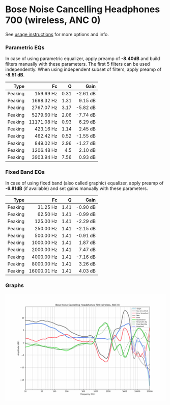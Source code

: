 # Bose Noise Cancelling Headphones 700 (wireless, ANC 0)
See [usage instructions](https://github.com/jaakkopasanen/AutoEq#usage) for more options and info.

### Parametric EQs
In case of using parametric equalizer, apply preamp of **-8.40dB** and build filters manually
with these parameters. The first 5 filters can be used independently.
When using independent subset of filters, apply preamp of **-8.51 dB**.

| Type    | Fc          |    Q | Gain     |
|--------:|------------:|-----:|---------:|
| Peaking | 159.69 Hz   | 0.31 | -2.61 dB |
| Peaking | 1698.32 Hz  | 1.31 | 9.15 dB  |
| Peaking | 2767.07 Hz  | 3.17 | -5.82 dB |
| Peaking | 5279.60 Hz  | 2.06 | -7.74 dB |
| Peaking | 11171.08 Hz | 0.93 | 6.29 dB  |
| Peaking | 423.16 Hz   | 1.14 | 2.45 dB  |
| Peaking | 462.42 Hz   | 0.52 | -1.55 dB |
| Peaking | 849.02 Hz   | 2.96 | -1.27 dB |
| Peaking | 1206.48 Hz  | 4.5  | 2.10 dB  |
| Peaking | 3903.94 Hz  | 7.56 | 0.93 dB  |

### Fixed Band EQs
In case of using fixed band (also called graphic) equalizer, apply preamp of **-6.81dB**
(if available) and set gains manually with these parameters.

| Type    | Fc          |    Q | Gain     |
|--------:|------------:|-----:|---------:|
| Peaking | 31.25 Hz    | 1.41 | -0.90 dB |
| Peaking | 62.50 Hz    | 1.41 | -0.99 dB |
| Peaking | 125.00 Hz   | 1.41 | -2.29 dB |
| Peaking | 250.00 Hz   | 1.41 | -2.15 dB |
| Peaking | 500.00 Hz   | 1.41 | -0.91 dB |
| Peaking | 1000.00 Hz  | 1.41 | 1.87 dB  |
| Peaking | 2000.00 Hz  | 1.41 | 7.47 dB  |
| Peaking | 4000.00 Hz  | 1.41 | -7.16 dB |
| Peaking | 8000.00 Hz  | 1.41 | 3.26 dB  |
| Peaking | 16000.01 Hz | 1.41 | 4.03 dB  |

### Graphs
![](./Bose%20Noise%20Cancelling%20Headphones%20700%20(wireless,%20ANC%200).png)